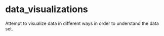 # data_visualizations
Attempt to visualize data in different ways in order to understand the data set.
